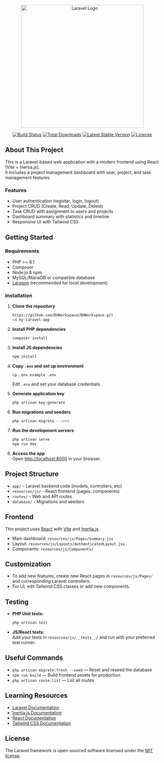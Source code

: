 <p align="center"><a href="https://laravel.com" target="_blank"><img src="https://raw.githubusercontent.com/laravel/art/master/logo-lockup/5%20SVG/2%20CMYK/1%20Full%20Color/laravel-logolockup-cmyk-red.svg" width="400" alt="Laravel Logo"></a></p>

<p align="center">
<a href="https://github.com/laravel/framework/actions"><img src="https://github.com/laravel/framework/workflows/tests/badge.svg" alt="Build Status"></a>
<a href="https://packagist.org/packages/laravel/framework"><img src="https://img.shields.io/packagist/dt/laravel/framework" alt="Total Downloads"></a>
<a href="https://packagist.org/packages/laravel/framework"><img src="https://img.shields.io/packagist/v/laravel/framework" alt="Latest Stable Version"></a>
<a href="https://packagist.org/packages/laravel/framework"><img src="https://img.shields.io/packagist/l/laravel/framework" alt="License"></a>
</p>

## About This Project

This is a Laravel-based web application with a modern frontend using React (Vite + Inertia.js).  
It includes a project management dashboard with user, project, and task management features.

### Features

- User authentication (register, login, logout)
- Project CRUD (Create, Read, Update, Delete)
- Task CRUD with assignment to users and projects
- Dashboard summary with statistics and timeline
- Responsive UI with Tailwind CSS

## Getting Started

### Requirements

- PHP >= 8.1
- Composer
- Node.js & npm
- MySQL/MariaDB or compatible database
- [Laragon](https://laragon.org/) (recommended for local development)

### Installation

1. **Clone the repository**
   ```sh
   https://github.com/RHWorkspace/RHWorkspace.git
   cd my-laravel-app
   ```

2. **Install PHP dependencies**
   ```sh
   composer install
   ```

3. **Install JS dependencies**
   ```sh
   npm install
   ```

4. **Copy `.env` and set up environment**
   ```sh
   cp .env.example .env
   ```
   Edit `.env` and set your database credentials.

5. **Generate application key**
   ```sh
   php artisan key:generate
   ```

6. **Run migrations and seeders**
   ```sh
   php artisan migrate --seed
   ```

7. **Run the development servers**
   ```sh
   php artisan serve
   npm run dev
   ```

8. **Access the app**  
   Open [http://localhost:8000](http://localhost:8000) in your browser.

## Project Structure

- `app/` - Laravel backend code (models, controllers, etc)
- `resources/js/` - React frontend (pages, components)
- `routes/` - Web and API routes
- `database/` - Migrations and seeders

## Frontend

This project uses [React](https://react.dev/) with [Vite](https://vitejs.dev/) and [Inertia.js](https://inertiajs.com/).

- Main dashboard: `resources/js/Pages/Summary.jsx`
- Layout: `resources/js/Layouts/AuthenticatedLayout.jsx`
- Components: `resources/js/Components/`

## Customization

- To add new features, create new React pages in `resources/js/Pages/` and corresponding Laravel controllers.
- For UI, edit Tailwind CSS classes or add new components.

## Testing

- **PHP Unit tests:**  
  ```sh
  php artisan test
  ```
- **JS/React tests:**  
  Add your tests in `resources/js/__tests__/` and run with your preferred test runner.

## Useful Commands

- `php artisan migrate:fresh --seed` — Reset and reseed the database
- `npm run build` — Build frontend assets for production
- `php artisan route:list` — List all routes

## Learning Resources

- [Laravel Documentation](https://laravel.com/docs)
- [Inertia.js Documentation](https://inertiajs.com/)
- [React Documentation](https://react.dev/)
- [Tailwind CSS Documentation](https://tailwindcss.com/)

## License

The Laravel framework is open-sourced software licensed under the [MIT license](https://opensource.org/licenses/MIT).
